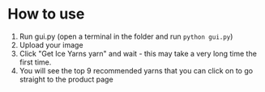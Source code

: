 # How to use
1. Run gui.py (open a terminal in the folder and run `python gui.py`)
2. Upload your image
3. Click "Get Ice Yarns yarn" and wait - this may take a very long time the first time.
4. You will see the top 9 recommended yarns that you can click on to go straight to the product page
